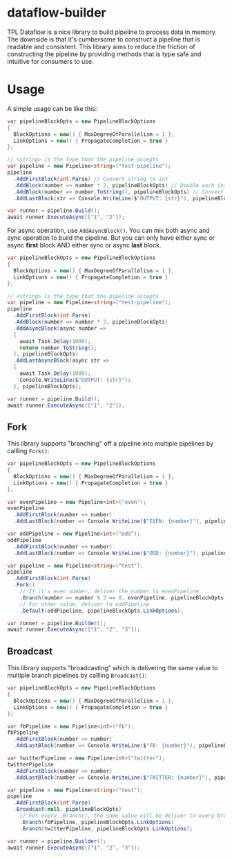 # dataflow-builder

TPL Dataflow is a nice library to build pipeline to process data in memory. The downside is that
it's cumbersome to construct a pipeline that is readable and consistent. This library aims to
reduce the friction of constructing the pipeline by providing methods that is type safe and
intuitive for consumers to use.

# Usage
A simple usage can be like this:
```cs
var pipelineBlockOpts = new PipelineBlockOptions
{
  BlockOptions = new() { MaxDegreeOfParallelism = 1 },
  LinkOptions = new() { PropagateCompletion = true }
};

// <string> is the type that the pipeline accepts
var pipeline = new Pipeline<string>("test-pipeline");
pipeline
  .AddFirstBlock(int.Parse) // Convert string to int
  .AddBlock(number => number * 2, pipelineBlockOpts) // Double each int
  .AddBlock(number => number.ToString(), pipelineBlockOpts) // Convert int bakc to string
  .AddLastBlock(str => Console.WriteLine($"OUTPUT: {str}"), pipelineBlockOpts); // Print to console

var runner = pipeline.Build();
await runner.ExecuteAsync(["1", "2"]);
```

For async operation, use `AddAsyncBlock()`. You can mix both async and sync operation to
build the pipeline. But you can only have either sync or async **first** block AND either sync
or async **last** block.
```cs
var pipelineBlockOpts = new PipelineBlockOptions
{
  BlockOptions = new() { MaxDegreeOfParallelism = 1 },
  LinkOptions = new() { PropagateCompletion = true }
};

// <string> is the type that the pipeline accepts
var pipeline = new Pipeline<string>("test-pipeline");
pipeline
  .AddFirstBlock(int.Parse)
  .AddBlock(number => number * 2, pipelineBlockOpts)
  .AddAsyncBlock(async number =>
  {
    await Task.Delay(1000);
    return number.ToString();
  }, pipelineBlockOpts)
  .AddLastAsyncBlock(async str =>
  {
    await Task.Delay(1000);
    Console.WriteLine($"OUTPUT: {str}");
  }, pipelineBlockOpts);

var runner = pipeline.Build();
await runner.ExecuteAsync(["1", "2"]);
```

## Fork
This library supports "branching" off a pipeline into multiple pipelines by callling `Fork()`:
```cs
var pipelineBlockOpts = new PipelineBlockOptions
{
  BlockOptions = new() { MaxDegreeOfParallelism = 1 },
  LinkOptions = new() { PropagateCompletion = true }
};

var evenPipeline = new Pipeline<int>("even");
evenPipeline
  .AddFirstBlock(number => number)
  .AddLastBlock(number => Console.WriteLine($"EVEN: {number}"), pipelineBlockOpts);

var oddPipeline = new Pipeline<int>("odd");
oddPipeline
  .AddFirstBlock(number => number)
  .AddLastBlock(number => Console.WriteLine($"ODD: {number}"), pipelineBlockOpts);

var pipeline = new Pipeline<string>("test");
pipeline
  .AddFirstBlock(int.Parse)
  .Fork()
    // If it's even number, deliver the number to evenPipeline
    .Branch(number => number % 2 == 0, evenPipeline, pipelineBlockOpts.LinkOptions)
    // For other value, deliver to oddPipeline
    .Default(oddPipeline, pipelineBlockOpts.LinkOptions);

var runner = pipeline.Builder();
await runner.ExecuteAsync(["1", "2", "3"]);
```

## Broadcast
This library supports "broadcasting" which is delivering the same value to multiple branch pipelines by callling `Broadcast()`:
```cs
var pipelineBlockOpts = new PipelineBlockOptions
{
  BlockOptions = new() { MaxDegreeOfParallelism = 1 },
  LinkOptions = new() { PropagateCompletion = true }
};

var fbPipeline = new Pipeline<int>("fb");
fbPipeline
  .AddFirstBlock(number => number)
  .AddLastBlock(number => Console.WriteLine($"FB: {number}"), pipelineBlockOpts);

var twitterPipeline = new Pipeline<int>("twitter");
twitterPipeline
  .AddFirstBlock(number => number)
  .AddLastBlock(number => Console.WriteLine($"TWITTER: {number}"), pipelineBlockOpts);

var pipeline = new Pipeline<string>("test");
pipeline
  .AddFirstBlock(int.Parse)
  .Broadcast(null, pipelineBlockOpts)
    // For every .Branch(), the same value will be deliver to every branch pipeline
    .Branch(fbPipeline, pipelineBlockOpts.LinkOptions)
    .Branch(twitterPipeline, pipelineBlockOpts.LinkOptions);

var runner = pipeline.Builder();
await runner.ExecuteAsync(["1", "2", "3"]);
```
